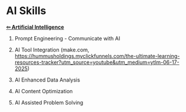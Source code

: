 # AI Skills

**[⇦ Artificial Intelligence](https://github.com/Ihtheram/Artificial-Intelligence)**

1. Prompt Engineering - Communicate with AI

2. AI Tool Integration (make.com, https://hummusholdings.myclickfunnels.com/the-ultimate-learning-resources-tracker?utm_source=youtube&utm_medium=ytlm-06-17-2025)

3. AI Enhanced Data Analysis

4. AI Content Optimization

5. AI Assisted Problem Solving
